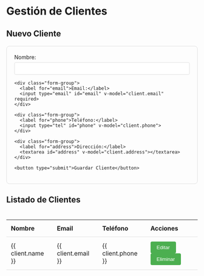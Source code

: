 # Gestión de Clientes

## Nuevo Cliente

<div class="client-form">
  <form @submit.prevent="createClient">
    <div class="form-group">
      <label for="name">Nombre:</label>
      <input type="text" id="name" v-model="client.name" required>
    </div>

    <div class="form-group">
      <label for="email">Email:</label>
      <input type="email" id="email" v-model="client.email" required>
    </div>

    <div class="form-group">
      <label for="phone">Teléfono:</label>
      <input type="tel" id="phone" v-model="client.phone">
    </div>

    <div class="form-group">
      <label for="address">Dirección:</label>
      <textarea id="address" v-model="client.address"></textarea>
    </div>

    <button type="submit">Guardar Cliente</button>
  </form>
</div>

## Listado de Clientes

<div class="client-list">
  <table>
    <thead>
      <tr>
        <th>Nombre</th>
        <th>Email</th>
        <th>Teléfono</th>
        <th>Acciones</th>
      </tr>
    </thead>
    <tbody>
      <tr v-for="client in clients" :key="client.id">
        <td>{{ client.name }}</td>
        <td>{{ client.email }}</td>
        <td>{{ client.phone }}</td>
        <td>
          <button @click="editClient(client.id)">Editar</button>
          <button @click="deleteClient(client.id)">Eliminar</button>
        </td>
      </tr>
    </tbody>
  </table>
</div>

<script setup>
import { ref } from 'vue'

const client = ref({
  name: '',
  email: '',
  phone: '',
  address: ''
})

const clients = ref([
  { 
    id: 1, 
    name: 'Cliente Ejemplo', 
    email: 'cliente@ejemplo.com', 
    phone: '123456789' 
  }
])

function createClient() {
  // Aquí iría la lógica para crear el cliente
  console.log('Crear cliente:', client.value)
}

function editClient(id) {
  console.log('Editar cliente:', id)
}

function deleteClient(id) {
  console.log('Eliminar cliente:', id)
}
</script>

<style>
.client-form {
  max-width: 600px;
  margin: 20px auto;
  padding: 20px;
  border: 1px solid #ddd;
  border-radius: 8px;
}

.form-group {
  margin-bottom: 15px;
}

.form-group label {
  display: block;
  margin-bottom: 5px;
}

.form-group input,
.form-group textarea {
  width: 100%;
  padding: 8px;
  border: 1px solid #ddd;
  border-radius: 4px;
}

.client-list {
  margin-top: 40px;
}

table {
  width: 100%;
  border-collapse: collapse;
}

th, td {
  padding: 12px;
  text-align: left;
  border-bottom: 1px solid #ddd;
}

button {
  padding: 8px 16px;
  margin-right: 8px;
  background-color: #4CAF50;
  color: white;
  border: none;
  border-radius: 4px;
  cursor: pointer;
}

button:hover {
  background-color: #45a049;
}
</style>